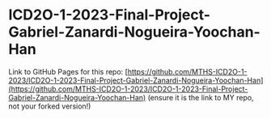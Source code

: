 # ICD2O-1-2023-Final-Project-Gabriel-Zanardi-Nogueira-Yoochan-Han

Link to GitHub Pages for this repo: [https://github.com/MTHS-ICD2O-1-2023/ICD2O-1-2023-Final-Project-Gabriel-Zanardi-Nogueira-Yoochan-Han](https://github.com/MTHS-ICD2O-1-2023/ICD2O-1-2023-Final-Project-Gabriel-Zanardi-Nogueira-Yoochan-Han) 
(ensure it is the link to MY repo, not your forked version!)
